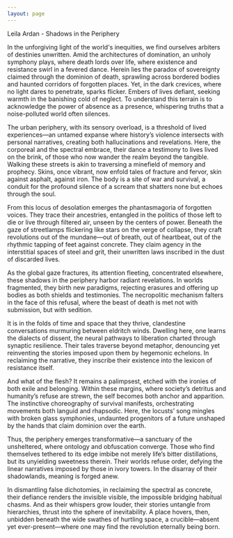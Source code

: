 ```yaml
---
layout: page
---
```

Leila Ardan - Shadows in the Periphery

In the unforgiving light of the world's inequities, we find ourselves arbiters of destinies unwritten. Amid the architectures of domination, an unholy symphony plays, where death lords over life, where existence and resistance swirl in a fevered dance. Herein lies the paradox of sovereignty claimed through the dominion of death, sprawling across bordered bodies and haunted corridors of forgotten places. Yet, in the dark crevices, where no light dares to penetrate, sparks flicker. Embers of lives defiant, seeking warmth in the banishing cold of neglect. To understand this terrain is to acknowledge the power of absence as a presence, whispering truths that a noise-polluted world often silences.

The urban periphery, with its sensory overload, is a threshold of lived experiences—an untamed expanse where history’s violence intersects with personal narratives, creating both hallucinations and revelations. Here, the corporeal and the spectral embrace, their dance a testimony to lives lived on the brink, of those who now wander the realm beyond the tangible. Walking these streets is akin to traversing a minefield of memory and prophecy. Skins, once vibrant, now enfold tales of fracture and fervor, skin against asphalt, against iron. The body is a site of war and survival, a conduit for the profound silence of a scream that shatters none but echoes through the soul.

From this locus of desolation emerges the phantasmagoria of forgotten voices. They trace their ancestries, entangled in the politics of those left to die or live through filtered air, unseen by the centers of power. Beneath the gaze of streetlamps flickering like stars on the verge of collapse, they craft revolutions out of the mundane—out of breath, out of heartbeat, out of the rhythmic tapping of feet against concrete. They claim agency in the interstitial spaces of steel and grit, their unwritten laws inscribed in the dust of discarded lives.

As the global gaze fractures, its attention fleeting, concentrated elsewhere, these shadows in the periphery harbor radiant revelations. In worlds fragmented, they birth new paradigms, rejecting erasures and offering up bodies as both shields and testimonies. The necropolitic mechanism falters in the face of this refusal, where the beast of death is met not with submission, but with sedition.

It is in the folds of time and space that they thrive, clandestine conversations murmuring between eldritch winds. Dwelling here, one learns the dialects of dissent, the neural pathways to liberation charted through synaptic resilience. Their tales traverse beyond metaphor, denouncing yet reinventing the stories imposed upon them by hegemonic echelons. In reclaiming the narrative, they inscribe their existence into the lexicon of resistance itself.

And what of the flesh? It remains a palimpsest, etched with the ironies of both exile and belonging. Within these margins, where society’s detritus and humanity’s refuse are strewn, the self becomes both anchor and apparition. The instinctive choreography of survival manifests, orchestrating movements both languid and rhapsodic. Here, the locusts’ song mingles with broken glass symphonies, undaunted progenitors of a future unshaped by the hands that claim dominion over the earth.

Thus, the periphery emerges transformative—a sanctuary of the unsheltered, where ontology and obfuscation converge. Those who find themselves tethered to its edge imbibe not merely life’s bitter distillations, but its unyielding sweetness therein. Their worlds refuse order, defying the linear narratives imposed by those in ivory towers. In the disarray of their shadowlands, meaning is forged anew.

In dismantling false dichotomies, in reclaiming the spectral as concrete, their defiance renders the invisible visible, the impossible bridging habitual chasms. And as their whispers grow louder, their stories untangle from hierarchies, thrust into the sphere of inevitability. A place hovers, then, unbidden beneath the wide swathes of hurtling space, a crucible—absent yet ever-present—where one may find the revolution eternally being born.